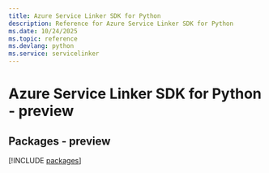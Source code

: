 ```yaml
---
title: Azure Service Linker SDK for Python
description: Reference for Azure Service Linker SDK for Python
ms.date: 10/24/2025
ms.topic: reference
ms.devlang: python
ms.service: servicelinker
---
```

# Azure Service Linker SDK for Python - preview
## Packages - preview
[!INCLUDE [packages](service-linker-index.md)]
